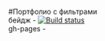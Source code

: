 #Портфолио с фильтрами  
бейдж - [![Build status](https://ci.appveyor.com/api/projects/status/w7klgi06bm8hj91r/branch/master?svg=true)](https://ci.appveyor.com/project/Pavel-A-T/ra-state-filter/branch/master)  
gh-pages -